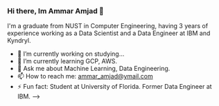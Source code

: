 ### Hi there, Im Ammar Amjad 👋
I'm a graduate from NUST in Computer Engineering, having 3 years of experience working as a Data Scientist and a Data Engineer at IBM and Kyndryl.

- 🔭 I’m currently working on studying...
- 🌱 I’m currently learning GCP, AWS.
- 💬 Ask me about Machine Learning, Data Engineering.
- 📫 How to reach me: ammar_amjad@ymail.com
- ⚡ Fun fact: Student at University of Florida. Former Data Engineer at IBM.
-->
